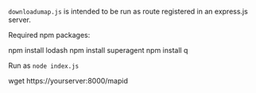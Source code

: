 `downloadumap.js` is intended to be run as route registered in an express.js server.

Required npm packages:

npm install lodash
npm install superagent
npm install q


Run as ```node index.js```

wget https://yourserver:8000/mapid
